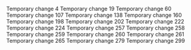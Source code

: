 Temporary change 4
Temporary change 19
Temporary change 60
Temporary change 107
Temporary change 138
Temporary change 160
Temporary change 198
Temporary change 202
Temporary change 222
Temporary change 224
Temporary change 257
Temporary change 258
Temporary change 259
Temporary change 260
Temporary change 261
Temporary change 265
Temporary change 279
Temporary change 299
